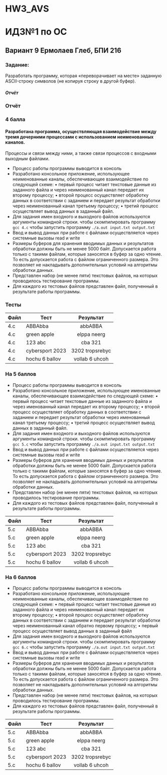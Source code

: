 # HW3_AVS
# ИДЗ№1 по ОС
## Вариант 9 Ермолаев Глеб, БПИ 216
### Задание:  
Разработать программу, которая «переворачивает на месте» заданную ASCII-строку символов (не копируя строку в другой буфер).
##### Отчёт

### Отчёт

### 4 балла 
#### Разработана программа, осуществляющая взаимодействие между тремя дочерними процессами с использованием неименованных каналов.
Процессы и связи между ними, а также связи процессов с входными выходным файлами.
- Процесс работы программы выводится в консоль 
- Разработано консольное приложение, использующее неименованные каналы, обеспечивающее взаимодействие по следующей схеме:
• первый процесс читает текстовые данные из заданного файла 
и через неименованный канал передает их второму процессу;
• второй процесс осуществляет обработку данных в соответствии
с заданием и передает результат обработки через неименованный канал третьему процессу;
• третий процесс осуществляет вывод данных в заданный файл. 
-  Для задания имен входного и выходного файлов используются аргументы командной строки.
чтобы скомпилировать программу 
` gcc 4.c `
чтобы запустить программу 
`./a.out input.txt output.txt`
- Ввод и вывод данных при работе с файлами осуществляется через
системные вызовы read и write
-  Размеры буферов для хранения вводимых данных и результатов
обработки должны быть не менее 5000 байт. Допускается работа
только с такими файлам, которые заносятся в буфер за
одно чтение. То есть допускается работа с файлом ограниченного
размера. Это позволяет не накладывать дополнительных условий
на алгоритмы обработки данных.
- Представлен набор (не менее пяти) текстовых файлов, на которых
проводилось тестирование программы.
- Для каждого из тестовых файлов представлен файл, полученный
в результате работы программы.

### Тесты

Файл | Тест           | Результат | 
-----------|----------------|:---------:|
4.c     | ABBAbba    | abbABBA | 
4.c     | green apple	   | elppa neerg | 
4.c     | 123 abc	  | cba 321 | 
4.c     | cybersport 2023	 | 3202 tropsrebyc |
4.с    | hochu 6 ballov	  | vollab 6 uhcoh | 

### На 5 баллов

- Процесс работы программы выводится в консоль 
- Разработано консольное приложение, использующее именованные
каналы, обеспечивающее взаимодействие по следующей схеме:
• первый процесс читает текстовые данные из заданного файла
и через именованный канал передает их второму процессу;
• второй процесс осуществляет обработку данных в соответствии
с заданием и передает результат обработки через именованный
канал третьему процессу;
• третий процесс осуществляет вывод данных в заданный файл.
-  Для задания имен входного и выходного файлов используются аргументы командной строки.
чтобы скомпилировать программу 
` gcc 5.c `
чтобы запустить программу 
`./a.out input.txt output.txt`
- Ввод и вывод данных при работе с файлами осуществляется через
системные вызовы read и write
-  Размеры буферов для хранения вводимых данных и результатов
обработки должны быть не менее 5000 байт. Допускается работа
только с такими файлам, которые заносятся в буфер за
одно чтение. То есть допускается работа с файлом ограниченного
размера. Это позволяет не накладывать дополнительных условий
на алгоритмы обработки данных.
- Представлен набор (не менее пяти) текстовых файлов, на которых
проводилось тестирование программы.
- Для каждого из тестовых файлов представлен файл, полученный
в результате работы программы.

Файл | Тест           | Результат | 
-----------|----------------|:---------:|
5.c     | ABBAbba    | abbABBA | 
5.c     | green apple	   | elppa neerg | 
5.c     | 123 abc	  | cba 321 | 
5.c     | cybersport 2023	 | 3202 tropsrebyc |
5.с    | hochu 6 ballov	  | vollab 6 uhcoh | 

### На 6 баллов

- Процесс работы программы выводится в консоль 
- Разработано консольное приложение, использующее неименованные каналы, обеспечивающее взаимодействие по следующей схеме:
• первый процесс читает текстовые данные из заданного файла
и через неименованный канал передает их второму процессу;
• второй процесс осуществляет обработку данных в соответствии
с заданием и передает результат обработки через неименованный канал обратно первому процессу;
• первый процесс осуществляет вывод данных в заданный файл
-  Для задания имен входного и выходного файлов используются аргументы командной строки.
чтобы скомпилировать программу 
` gcc 6.c `
чтобы запустить программу 
`./a.out input.txt output.txt`
- Ввод и вывод данных при работе с файлами осуществляется через
системные вызовы read и write
-  Размеры буферов для хранения вводимых данных и результатов
обработки должны быть не менее 5000 байт. Допускается работа
только с такими файлам, которые заносятся в буфер за
одно чтение. То есть допускается работа с файлом ограниченного
размера. Это позволяет не накладывать дополнительных условий
на алгоритмы обработки данных.
- Представлен набор (не менее пяти) текстовых файлов, на которых
проводилось тестирование программы.
- Для каждого из тестовых файлов представлен файл, полученный
в результате работы программы.

Файл | Тест           | Результат | 
-----------|----------------|:---------:|
5.c     | ABBAbba    | abbABBA | 
5.c     | green apple	   | elppa neerg | 
5.c     | 123 abc	  | cba 321 | 
5.c     | cybersport 2023	 | 3202 tropsrebyc |
5.с    | hochu 6 ballov	  | vollab 6 uhcoh | 

